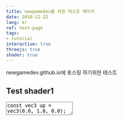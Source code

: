 ```yaml
---
title: newgamedev를 위한 테스트 페이지
date: 2018-12-22
lang: kr
ref: test-page
tags:
- tutorial
interactive: true
threejs: true
shader: true
---
```


newgamedev.github.io에 포스팅 하기위한 테스트 
## Test shader1
<div>
<textarea class='codeeditor fragment hidden'>
const vec3 up = vec3(0.0, 1.0, 0.0);

vec4 GetSpherePosInBox(vec2 pos, vec2 center, float size)
{
	vec2 uv = (pos - center) / size;
	float offset = uv.x * uv.x + uv.y * uv.y;
	if(offset > 1.0)
		return vec4(0);

	float z = sqrt(1.0 - offset);
	return vec4(uv, z, 1.0);
}
uniform vec2 resolution;
uniform float time;
void mainImage()
{
    
vec2 center = resolution.xy * 0.5;
    
    vec4 spherePos = GetSpherePosInBox(gl_FragCoord.xy, center,100.0f);
    float result = clamp(dot(spherePos.xyz, up), 0.0, 1.0);
    
    gl_FragColor = vec4(result);
}

</textarea>
</div>
